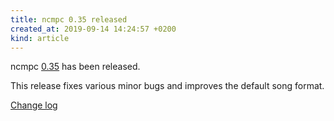 ```yaml
---
title: ncmpc 0.35 released
created_at: 2019-09-14 14:24:57 +0200
kind: article
---
```


ncmpc [0.35](http://www.musicpd.org/download/ncmpc/0/ncmpc-0.35.tar.xz) has been released.

This release fixes various minor bugs and improves the default song
format.

[Change log](https://raw.githubusercontent.com/MusicPlayerDaemon/ncmpc/v0.35/NEWS)
